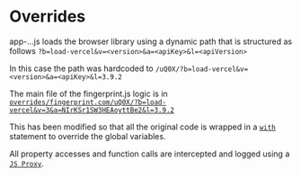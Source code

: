 # Overrides

app-...js loads the browser library using a dynamic path that is structured as follows `?b=load-vercel&v=<version>&a=<apiKey>&l=<apiVersion>`

In this case the path was hardcoded to `/uQ0X/?b=load-vercel&v=<version>&a=<apiKey>&l=3.9.2`

The main file of the fingerprint.js logic is in [`overrides/fingerprint.com/uQ0X/?b=load-vercel&v=3&a=NIrKSr1SW3HEAoyttBe2&l=3.9.2`](./overrides/fingerprint.com/uQ0X/%3Fb%3Dload-vercel%26v%3D3%26a%3DNIrKSr1SW3HEAoyttBe2%26l%3D3.9.2)

This has been modified so that all the original code is wrapped in a [`with`](https://developer.mozilla.org/en-US/docs/Web/JavaScript/Reference/Statements/with) statement to override the global variables.

All property accesses and function calls are intercepted and logged using a [`JS Proxy`](https://developer.mozilla.org/en-US/docs/Web/JavaScript/Reference/Global_Objects/Proxy).
